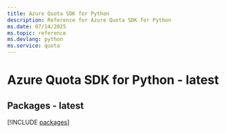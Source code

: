 ```yaml
---
title: Azure Quota SDK for Python
description: Reference for Azure Quota SDK for Python
ms.date: 07/14/2025
ms.topic: reference
ms.devlang: python
ms.service: quota
---
```

# Azure Quota SDK for Python - latest
## Packages - latest
[!INCLUDE [packages](quota-index.md)]